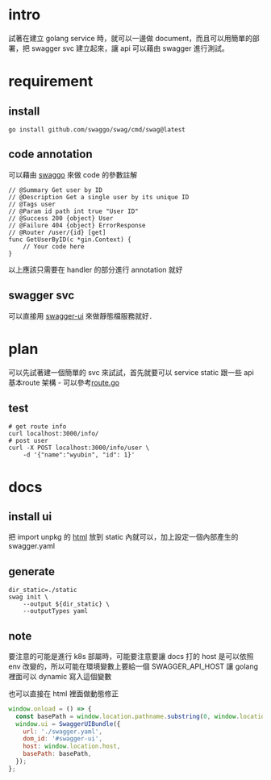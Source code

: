 # intro
試著在建立 golang service 時，就可以一邊做 document，而且可以用簡單的部署，把 swagger svc 建立起來，讓 api 可以藉由 swagger 進行測試。

# requirement
## install
```shell
go install github.com/swaggo/swag/cmd/swag@latest
```

## code annotation
可以藉由 [swaggo](https://github.com/swaggo/swag) 來做 code 的參數註解
```golang
// @Summary Get user by ID
// @Description Get a single user by its unique ID
// @Tags user
// @Param id path int true "User ID"
// @Success 200 {object} User
// @Failure 404 {object} ErrorResponse
// @Router /user/{id} [get]
func GetUserByID(c *gin.Context) {
    // Your code here
}

```
以上應該只需要在 handler 的部分進行 annotation 就好

## swagger svc
可以直接用 [swagger-ui](https://github.com/swagger-api/swagger-ui/blob/HEAD/docs/usage/installation.md) 來做靜態檔服務就好．

# plan
可以先試著建一個簡單的 svc 來試試，首先就要可以 service static 跟一些 api
基本route 架構 - 可以參考[route.go](https://github.com/benhoyt/go-routing/blob/master/stdlib/route.go)

## test
```shell
# get route info
curl localhost:3000/info/
# post user
curl -X POST localhost:3000/info/user \
    -d '{"name":"wyubin", "id": 1}'
```

# docs
## install ui
把 import unpkg 的 [html](https://github.com/swagger-api/swagger-ui/blob/HEAD/docs/usage/installation.md#unpkg) 放到 static 內就可以，加上設定一個內部產生的 swagger.yaml

## generate
```shell
dir_static=./static
swag init \
    --output ${dir_static} \
    --outputTypes yaml
```

## note
要注意的可能是進行 k8s 部屬時，可能要注意要讓 docs 打的 host 是可以依照 env 改變的，所以可能在環境變數上要給一個 SWAGGER_API_HOST 讓 golang 裡面可以 dynamic 寫入這個變數

也可以直接在 html 裡面做動態修正
```javascript
window.onload = () => {
  const basePath = window.location.pathname.substring(0, window.location.pathname.indexOf('/static/') + 1);
  window.ui = SwaggerUIBundle({
    url: './swagger.yaml',
    dom_id: '#swagger-ui',
    host: window.location.host,
    basePath: basePath,
  });
};
```